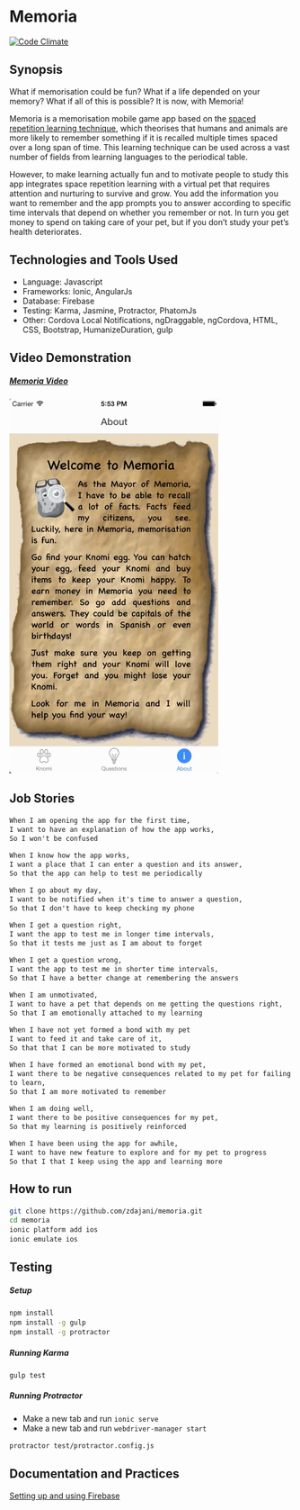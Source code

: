 # Memoria
[![Code Climate](https://codeclimate.com/github/zdajani/memoria/badges/gpa.svg)](https://codeclimate.com/github/zdajani/memoria)

## Synopsis

What if memorisation could be fun? What if a life depended on your memory? What if all of this is possible? It is now, with Memoria!

Memoria is a memorisation mobile game app based on the [spaced repetition learning technique](https://en.wikipedia.org/wiki/Spaced_repetition), which theorises that humans and animals are more likely to remember something if it is recalled multiple times spaced over a long span of time. This learning technique can be used across a vast number of fields from learning languages to the periodical table. 

However, to make learning actually fun and to motivate people to study this app integrates space repetition learning with a virtual pet that requires attention and nurturing to survive and grow. You add the information you want to remember and the app prompts you to answer according to specific time intervals that depend on whether you remember or not. In turn you get money to spend on taking care of your pet, but if you don’t study your pet’s health deteriorates. 

## Technologies and Tools Used
- Language: Javascript
- Frameworks: Ionic, AngularJs
- Database: Firebase
- Testing: Karma, Jasmine, Protractor, PhatomJs
- Other: Cordova Local Notifications, ngDraggable, ngCordova, HTML, CSS, Bootstrap, HumanizeDuration, gulp

## Video Demonstration
##### [Memoria Video](http://www.youtube.com/watch?v=KZX3_Tp1JrA)
[![Memoria](https://github.com/zdajani/memoria/blob/dev/public/Memoira.png)](http://www.youtube.com/watch?v=KZX3_Tp1JrA)


## Job Stories
```
When I am opening the app for the first time,
I want to have an explanation of how the app works,
So I won't be confused 
```

```
When I know how the app works,
I want a place that I can enter a question and its answer,
So that the app can help to test me periodically
```
```
When I go about my day,
I want to be notified when it's time to answer a question,
So that I don't have to keep checking my phone
```
```
When I get a question right,
I want the app to test me in longer time intervals,
So that it tests me just as I am about to forget 
```
```
When I get a question wrong,
I want the app to test me in shorter time intervals,
So that I have a better change at remembering the answers
```
```
When I am unmotivated,
I want to have a pet that depends on me getting the questions right,
So that I am emotionally attached to my learning
```
```
When I have not yet formed a bond with my pet
I want to feed it and take care of it,
So that that I can be more motivated to study
```
```
When I have formed an emotional bond with my pet,
I want there to be negative consequences related to my pet for failing to learn,
So that I am more motivated to remember
```
```
When I am doing well,
I want there to be positive consequences for my pet,
So that my learning is positively reinforced
```
```
When I have been using the app for awhile,
I want to have new feature to explore and for my pet to progress
So that I that I keep using the app and learning more
```

## How to run

```bash
git clone https://github.com/zdajani/memoria.git
cd memoria
ionic platform add ios
ionic emulate ios
```

## Testing

##### Setup

```bash
npm install
npm install -g gulp
npm install -g protractor
```

##### Running Karma

```bash
gulp test
```

##### Running Protractor

* Make a new tab and run `ionic serve`
* Make a new tab and run `webdriver-manager start`

```bash
protractor test/protractor.config.js
```

## Documentation and Practices

[Setting up and using Firebase](https://github.com/zdajani/memoria/wiki/Firebase)


